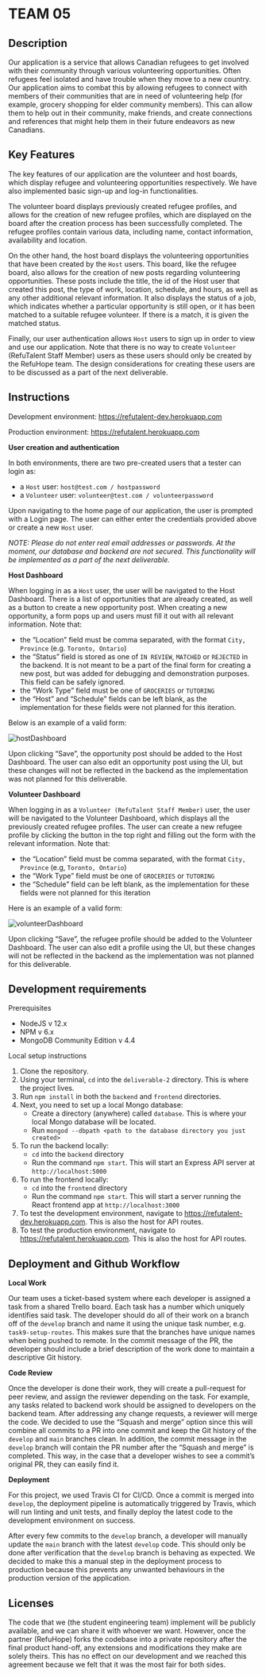 # TEAM 05

## Description 

Our application is a service that allows Canadian refugees to get involved with their community through various volunteering opportunities. Often refugees feel isolated and have trouble when they move to a new country. Our application aims to combat this by allowing refugees to connect with members of their communities that are in need of volunteering help (for example, grocery shopping for elder community members). This can allow them to help out in their community, make friends, and create connections and references that might help them in their future endeavors as new Canadians.


## Key Features

The key features of our application are the volunteer and host boards, which display refugee and volunteering opportunities respectively. We have also implemented basic sign-up and log-in functionalities.

The volunteer board displays previously created refugee profiles, and allows for the creation of new refugee profiles, which are displayed on the board after the creation process has been successfully completed. The refugee profiles contain various data, including name, contact information, availability and location. 

On the other hand, the host board displays the volunteering opportunities that have been created by the `Host` users. This board, like the refugee board, also allows for the creation of new posts regarding volunteering opportunities. These posts include the title, the id of the Host user that created this post, the type of work, location, schedule, and hours, as well as any other additional relevant information. It also displays the status of a job, which indicates whether a particular opportunity is still open, or it has been matched to a suitable refugee volunteer. If there is a match, it is given the matched status. 

Finally, our user authentication allows `Host` users to sign up in order to view and use our application. Note that there is no way to create `Volunteer` (RefuTalent Staff Member) users as these users should only be created by the RefuHope team. The design considerations for creating these users are to be discussed as a part of the next deliverable. 


## Instructions

Development environment: https://refutalent-dev.herokuapp.com

Production environment: https://refutalent.herokuapp.com

**User creation and authentication**

In both environments, there are two pre-created users that a tester can login as:
- a `Host` user: `host@test.com / hostpassword`
- a `Volunteer` user: `volunteer@test.com / volunteerpassword`

Upon navigating to the home page of our application, the user is prompted with a Login page. The user can either enter the credentials provided above or create a new `Host` user.

*NOTE: Please do not enter real email addresses or passwords. At the moment, our database and backend are not secured. This functionality will be implemented as a part of the next deliverable.*

**Host Dashboard**

When logging in as a `Host` user, the user will be navigated to the Host Dashboard. There is a list of opportunities that are already created, as well as a button to create a new opportunity post. When creating a new opportunity, a form pops up and users must fill it out with all relevant information. Note that:

- the “Location” field must be comma separated, with the format `City, Province` (e.g. `Toronto, Ontario`)
- the “Status” field is stored as one of `IN REVIEW`, `MATCHED` or `REJECTED` in the backend. It is not meant to be a part of the final form for creating a new post, but was added for debugging and demonstration purposes. This field can be safely ignored.
- the “Work Type” field must be one of `GROCERIES` or `TUTORING`
- the “Host” and “Schedule” fields can be left blank, as the implementation for these fields were not planned for this iteration.

Below is an example of a valid form:

![hostDashboard](./images/hostDashboard.png)

Upon clicking “Save”, the opportunity post should be added to the Host Dashboard. The user can also edit an opportunity post using the UI, but these changes will not be reflected in the backend as the implementation was not planned for this deliverable.

**Volunteer Dashboard**

When logging in as a `Volunteer (RefuTalent Staff Member)` user, the user will be navigated to the Volunteer Dashboard, which displays all the previously created refugee profiles. The user can create a new refugee profile by clicking the button in the top right and filling out the form with the relevant information. Note that:

- the “Location” field must be comma separated, with the format `City, Province` (e.g, `Toronto, Ontario`)
- the “Work Type” field must be one of `GROCERIES` or `TUTORING`
- the “Schedule” field can be left blank, as the implementation for these fields were not planned for this iteration

Here is an example of a valid form:

![volunteerDashboard](./images/volunteerDashboard.png)

Upon clicking “Save”, the refugee profile should be added to the Volunteer Dashboard. The user can also edit a profile using the UI, but these changes will not be reflected in the backend as the implementation was not planned for this deliverable.


## Development requirements

Prerequisites
- NodeJS v 12.x
- NPM v 6.x
- MongoDB Community Edition v 4.4

Local setup instructions
1. Clone the repository.
2. Using your terminal, `cd` into the `deliverable-2` directory. This is where the project lives.
3. Run `npm install` in both the `backend` and `frontend` directories.
4. Next, you need to set up a local Mongo database:
    - Create a directory (anywhere) called `database`. This is where your local Mongo database will be located.
    - Run `mongod --dbpath <path to the database directory you just created>`
5. To run the backend locally:
    - `cd` into the `backend` directory
    - Run the command `npm start`. This will start an Express API server at `http://localhost:5000`
6. To run the frontend locally:
    - `cd` into the `frontend` directory
    - Run the command `npm start`. This will start a server running the React frontend app at `http://localhost:3000`
7. To test the development environment, navigate to https://refutalent-dev.herokuapp.com. This is also the host for API routes.
8. To test the production environment, navigate to https://refutalent.herokuapp.com. This is also the host for API routes. 

 
## Deployment and Github Workflow

**Local Work**

Our team uses a ticket-based system where each developer is assigned a task from a shared Trello board. Each task has a number which uniquely identifies said task. The developer should do all of their work on a branch off of the `develop` branch and name it using the unique task number, e.g. `task9-setup-routes`. This makes sure that the branches have unique names when being pushed to remote. In the commit message of the PR, the developer should include a brief description of the work done to maintain a descriptive Git history.

**Code Review**

Once the developer is done their work, they will create a pull-request for peer review, and assign the reviewer depending on the task. For example, any tasks related to backend work should be assigned to developers on the backend team. After addressing any change requests, a reviewer will merge the code. We decided to use the “Squash and merge” option since this will combine all commits to a PR into one commit and keep the Git history of the `develop` and `main` branches clean. In addition, the commit message in the `develop` branch will contain the PR number after the “Squash and merge” is completed. This way, in the case that a developer wishes to see a commit’s original PR, they can easily find it.

**Deployment**

For this project, we used Travis CI for CI/CD. Once a commit is merged into `develop`, the deployment pipeline is automatically triggered by Travis, which will run linting and unit tests, and finally deploy the latest code to the development environment on success.

After every few commits to the `develop` branch, a developer will manually update the `main` branch with the latest `develop` code. This should only be done after verification that the `develop` branch is behaving as expected. We decided to make this a manual step in the deployment process to production because this prevents any unwanted behaviours in the production version of the application.


## Licenses 

The code that we (the student engineering team) implement will be publicly available, and we can share it with whoever we want. However, once the partner (RefuHope) forks the codebase into a private repository after the final product hand-off, any extensions and modifications they make are solely theirs. This has no effect on our development and we reached this agreement because we felt that it was the most fair for both sides.